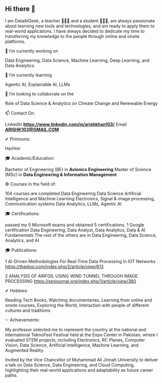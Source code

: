 ## Hi there 👋

I am DataAIGeek, a teacher 👩🏿‍🏫 and a student 👨🏿‍🎓, am always passionate about learning new tools and technologies, 
and am ready to apply them to real-world applications. I have always decided to dedicate my time to transferring my knowledge to the people through online and onsite platforms.

🔭 I’m currently working on 

Data Engineering, Data Science, Machine Learning, Deep Learning, and Data Analytics

🌱 I’m currently learning 

Agentic AI, Explainable AI, LLMs

👯 I’m looking to collaborate on the 

Role of Data Science & Analytics on Climate Change and Renewable Energy

📫 Contact On: 

LinkedIn **https://www.linkedin.com/in/arishkhan103/** Email **ARISHK103@GMAIL.COM**

✔ Pronouns: 

He/Him

🎓 Academic/Education:

Bachelor of Engineering (BE) in **Avionics Engineering**
Master of Science (MSc) in **Data Engineering & Information Management**

© Courses in the field of:

104 courses are completed
Data Engineering
Data Science
Artificial Intelligence and Machine Learning
Electronics, Signal & image processing, 
Communication systems
Data Analytics, LLMs, Agentic AI

🎓 Certifications:

passed my 5 Microsoft exams and obtained 5 certifications, 1 Google certification
Data Engineering, Data Analyst, Data Analytics, Data & AI Fundamentals
The rest of the others are in Data Engineering, Data Science, Analytics, and AI

🎓 Publications:

1 AI-Driven Methodologies For Real-Time Data Processing In IOT Networks
https://thedssr.com/index.php/2/article/view/613

2 ANALYSIS OF AIRFOIL USING WIND TUNNEL THROUGH IMAGE PROCESSING
https://sesjournal.org/index.php/1/article/view/380

✔ Hobbies: 

Reading Tech Books, Watching documentaries, Learning from online and onsite courses, Exploring the World, Interaction with people of different cultures and traditions

✨ Achievements:

My professor selected me to represent the country at the national and international TeknoFest Festival held at the Expo Center in Pakistan, where I evaluated STEM projects, including Electronics, RC Planes, Computer Vision, Data Science, Artificial Intelligence, Machine Learning, and Augmented Reality.

Invited by the Vice Chancellor of Muhammad Ali Jinnah University to deliver a talk on Data Science, Data Engineering, and Cloud Computing, highlighting their real-world applications and adaptability as future career paths.

